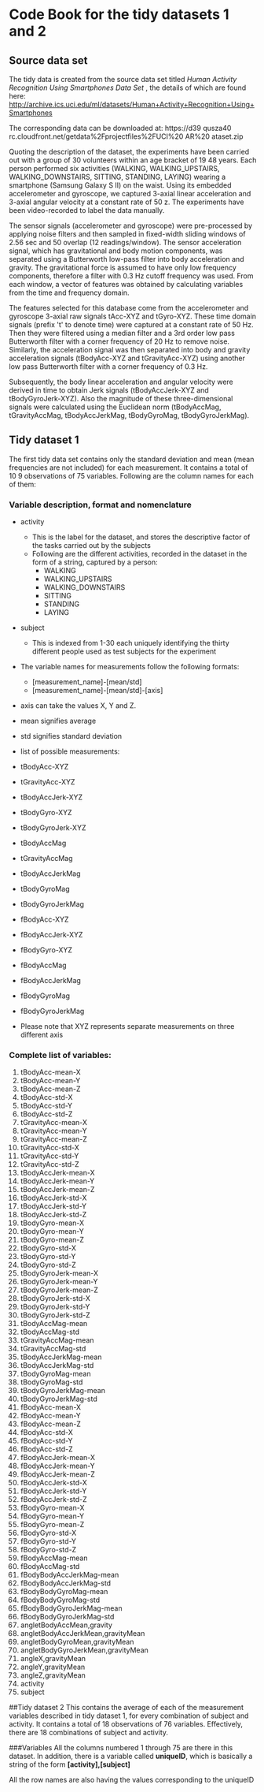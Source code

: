 # Code Book for the tidy datasets 1 and 2

## Source data set

The tidy data is created from the source data set titled *Human Activity Recognition Using Smartphones Data Set* , the details of which are found here: http://archive.ics.uci.edu/ml/datasets/Human+Activity+Recognition+Using+Smartphones 

The corresponding data can be downloaded at: https://d39 qusza40 rc.cloudfront.net/getdata%2Fprojectfiles%2FUCI%20 AR%20 ataset.zip

Quoting the description of the dataset, the experiments have been carried out with a group of 30 volunteers within an age bracket of 19 48 years. Each person performed six activities (WALKING, WALKING_UPSTAIRS, WALKING_DOWNSTAIRS, SITTING, STANDING, LAYING) wearing a smartphone (Samsung Galaxy S II) on the waist. Using its embedded accelerometer and gyroscope, we captured 3-axial linear acceleration and 3-axial angular velocity at a constant rate of 50 z. The experiments have been video-recorded to label the data manually. 

The sensor signals (accelerometer and gyroscope) were pre-processed by applying noise filters and then sampled in fixed-width sliding windows of 2.56 sec and 50  overlap (12  readings/window). The sensor acceleration signal, which has gravitational and body motion components, was separated using a Butterworth low-pass filter into body acceleration and gravity. The gravitational force is assumed to have only low frequency components, therefore a filter with 0.3 Hz cutoff frequency was used. From each window, a vector of features was obtained by calculating variables from the time and frequency domain. 

The features selected for this database come from the accelerometer and gyroscope 3-axial raw signals tAcc-XYZ and tGyro-XYZ. These time domain signals (prefix 't' to denote time) were captured at a constant rate of 50 Hz. Then they were filtered using a median filter and a 3rd order low pass Butterworth filter with a corner frequency of 20 Hz to remove noise. Similarly, the acceleration signal was then separated into body and gravity acceleration signals (tBodyAcc-XYZ and tGravityAcc-XYZ) using another low pass Butterworth filter with a corner frequency of 0.3 Hz. 

Subsequently, the body linear acceleration and angular velocity were derived in time to obtain Jerk signals (tBodyAccJerk-XYZ and tBodyGyroJerk-XYZ). Also the magnitude of these three-dimensional signals were calculated using the Euclidean norm (tBodyAccMag, tGravityAccMag, tBodyAccJerkMag, tBodyGyroMag, tBodyGyroJerkMag). 

## Tidy dataset 1



The first tidy data set contains only the standard deviation and mean (mean frequencies are not included) for each measurement. 
It contains a total of 10 9  observations of 75 variables.
Following are the column names for each of them:

### Variable description, format and nomenclature
* activity
  * This is the label for the dataset, and stores the descriptive factor of the tasks carried out by the subjects
  * Following are the different activities, recorded in the dataset in the form of a string, captured by a person:
      * WALKING
      * WALKING_UPSTAIRS
      * WALKING_DOWNSTAIRS
      * SITTING
      * STANDING
      * LAYING 
* subject
  * This is indexed from 1-30  each uniquely identifying the thirty different people used as test subjects for the experiment
* The variable names for measurements follow the following formats:
  * [measurement_name]-[mean/std]
  * [measurement_name]-[mean/std]-[axis]
* axis can take the values X, Y and Z.
* mean signifies average
* std signifies standard deviation

*  list of possible measurements:
  * tBodyAcc-XYZ
  * tGravityAcc-XYZ
  * tBodyAccJerk-XYZ
  * tBodyGyro-XYZ
  * tBodyGyroJerk-XYZ
  * tBodyAccMag
  * tGravityAccMag
  * tBodyAccJerkMag
  * tBodyGyroMag
  * tBodyGyroJerkMag
  * fBodyAcc-XYZ
  * fBodyAccJerk-XYZ
  * fBodyGyro-XYZ
  * fBodyAccMag
  * fBodyAccJerkMag
  * fBodyGyroMag
  * fBodyGyroJerkMag
* Please note that XYZ represents separate measurements on three different axis



### Complete list of variables:
1. tBodyAcc-mean-X
2. tBodyAcc-mean-Y
3. tBodyAcc-mean-Z
4. tBodyAcc-std-X
5. tBodyAcc-std-Y
6. tBodyAcc-std-Z
7. tGravityAcc-mean-X
8. tGravityAcc-mean-Y
9. tGravityAcc-mean-Z
10. tGravityAcc-std-X
11. tGravityAcc-std-Y
12. tGravityAcc-std-Z
13. tBodyAccJerk-mean-X
14. tBodyAccJerk-mean-Y
15. tBodyAccJerk-mean-Z
16. tBodyAccJerk-std-X
17. tBodyAccJerk-std-Y
18. tBodyAccJerk-std-Z
19. tBodyGyro-mean-X
20. tBodyGyro-mean-Y
21. tBodyGyro-mean-Z
22. tBodyGyro-std-X
23. tBodyGyro-std-Y
24. tBodyGyro-std-Z
25. tBodyGyroJerk-mean-X
26. tBodyGyroJerk-mean-Y
27. tBodyGyroJerk-mean-Z
28. tBodyGyroJerk-std-X
29. tBodyGyroJerk-std-Y
30. tBodyGyroJerk-std-Z
31. tBodyAccMag-mean
32. tBodyAccMag-std
33. tGravityAccMag-mean
34. tGravityAccMag-std
35. tBodyAccJerkMag-mean
36. tBodyAccJerkMag-std
37. tBodyGyroMag-mean
38. tBodyGyroMag-std
39. tBodyGyroJerkMag-mean
40. tBodyGyroJerkMag-std
41. fBodyAcc-mean-X
42. fBodyAcc-mean-Y
43. fBodyAcc-mean-Z
44. fBodyAcc-std-X
45. fBodyAcc-std-Y
46. fBodyAcc-std-Z
47. fBodyAccJerk-mean-X
48. fBodyAccJerk-mean-Y
49. fBodyAccJerk-mean-Z
50. fBodyAccJerk-std-X
51. fBodyAccJerk-std-Y
52. fBodyAccJerk-std-Z
53. fBodyGyro-mean-X
54. fBodyGyro-mean-Y
55. fBodyGyro-mean-Z
56. fBodyGyro-std-X
57. fBodyGyro-std-Y
58. fBodyGyro-std-Z
59. fBodyAccMag-mean
60. fBodyAccMag-std
61. fBodyBodyAccJerkMag-mean
62. fBodyBodyAccJerkMag-std
63. fBodyBodyGyroMag-mean
64. fBodyBodyGyroMag-std
65. fBodyBodyGyroJerkMag-mean
66. fBodyBodyGyroJerkMag-std
67. angletBodyAccMean,gravity
68. angletBodyAccJerkMean,gravityMean
69. angletBodyGyroMean,gravityMean
70. angletBodyGyroJerkMean,gravityMean
71. angleX,gravityMean
72. angleY,gravityMean
73. angleZ,gravityMean
74. activity
75. subject


##Tidy dataset 2
This contains the average of each of the measurement variables described in tidy dataset 1, for every combination of subject and activity. It contains a total of 18  observations of 76 variables. Effectively, there are 18  combinations of subject and activity.

###Variables
All the columns numbered 1 through 75 are there in this dataset. In addition, there is a variable called **uniqueID**, which is basically a string of the form **[activity],[subject]**


All the row names are also having the values corresponding to the uniqueID
